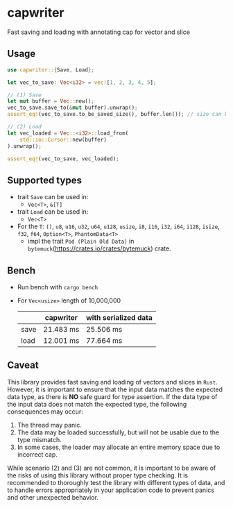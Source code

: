 # capwriter
Fast saving and loading with annotating cap for vector and slice
## Usage
```rust
use capwriter::{Save, Load};

let vec_to_save: Vec<i32> = vec![1, 2, 3, 4, 5];

// (1) Save
let mut buffer = Vec::new();
vec_to_save.save_to(&mut buffer).unwrap();
assert_eq!(vec_to_save.to_be_saved_size(), buffer.len()); // size can be estimated

// (2) Load
let vec_loaded = Vec::<i32>::load_from(
    std::io::Cursor::new(buffer)
).unwrap();

assert_eq!(vec_to_save, vec_loaded);
```
## Supported types
- trait `Save` can be used in:
  - `Vec<T>`, `&[T]`
- trait `Load` can be used in:
  - `Vec<T>`
- For the `T`: `()`, `u8`, `u16`, `u32`, `u64`, `u128`, `usize`, `i8`, `i16`, `i32`, `i64`, `i128`, `isize`, `f32`, `f64`, `Option<T>`, `PhantomData<T>`
  - impl the trait `Pod (Plain Old Data)` in `bytemuck`(https://crates.io/crates/bytemuck) crate.
## Bench
* Run bench with `cargo bench`
* For `Vec<usize>` length of 10,000,000

    |      | capwriter | with serialized data |
    |------|-----------|----------------------|
    | save | 21.483 ms |       25.506 ms      |
    | load | 12.001 ms |       77.664 ms      |
## Caveat
This library provides fast saving and loading of vectors and slices in `Rust`. However, it is important to ensure that the input data matches the expected data type, as there is **NO** safe guard for type assertion. If the data type of the input data does not match the expected type, the following consequences may occur:
  1. The thread may panic.
  2. The data may be loaded successfully, but will not be usable due to the type mismatch.
  3. In some cases, the loader may allocate an entire memory space due to incorrect cap.

While scenario (2) and (3) are not common, it is important to be aware of the risks of using this library without proper type checking. It is recommended to thoroughly test the library with different types of data, and to handle errors appropriately in your application code to prevent panics and other unexpected behavior.
